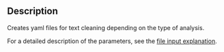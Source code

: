 ## Description
Creates yaml files for text cleaning depending on the type of analysis.

For a detailed description of the parameters, see the [file input explanation](https://github.com/miielab/miienlp/blob/main/documentation/developer_documentation/autoYAML.md).


